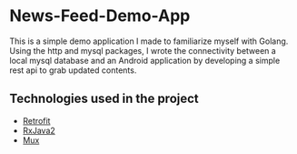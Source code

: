 # News-Feed-Demo-App
This is a simple demo application I made to familiarize myself with Golang. Using the http and mysql packages, I wrote the connectivity between a local mysql database and an Android application by developing a simple rest api to grab updated contents.

## Technologies used in the project
* [Retrofit](https://square.github.io/retrofit/)
* [RxJava2](https://github.com/ReactiveX/RxJava/)
* [Mux](https://github.com/gorilla/mux/)
